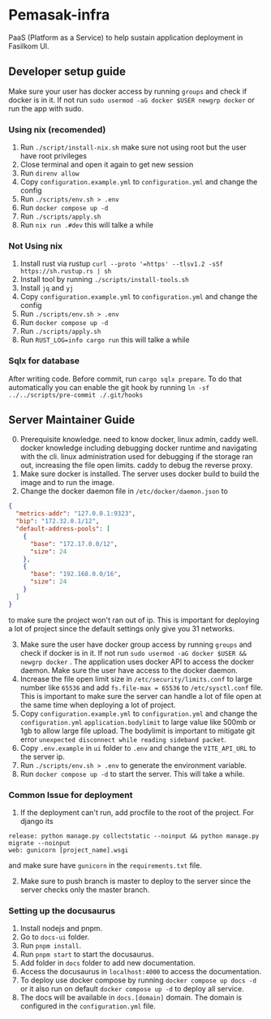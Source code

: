 # Pemasak-infra

PaaS (Platform as a Service) to help sustain application deployment in Fasilkom UI.

## Developer setup guide

Make sure your user has docker access by running `groups` and check if docker is in it. If not run `sudo usermod -aG docker $USER newgrp docker` or run the app with sudo.

### Using nix (recomended)

1. Run `./script/install-nix.sh` make sure not using root but the user have root privileges
2. Close terminal and open it again to get new session
3. Run `direnv allow`
4. Copy `configuration.example.yml` to `configuration.yml` and change the config
5. Run `./scripts/env.sh > .env`
6. Run `docker compose up -d`
7. Run `./scripts/apply.sh`
8. Run `nix run .#dev` this will talke a while

### Not Using nix

1. Install rust via rustup `curl --proto '=https' --tlsv1.2 -sSf https://sh.rustup.rs | sh`
2. Install tool by running `./scripts/install-tools.sh`
3. Install `jq` and `yj`
4. Copy `configuration.example.yml` to `configuration.yml` and change the config
5. Run `./scripts/env.sh > .env`
6. Run `docker compose up -d`
7. Run `./scripts/apply.sh`
8. Run `RUST_LOG=info cargo run` this will talke a while

### Sqlx for database

After writing code. Before commit, run `cargo sqlx prepare`. To do that automatically you can enable the git hook by running `ln -sf ../../scripts/pre-commit ./.git/hooks`

## Server Maintainer Guide

0. Prerequisite knowledge. need to know docker, linux admin, caddy well.
   docker knowledge including debugging docker runtime and navigating with the cli.
   linux administration used for debugging if the storage ran out, increasing the file open limits.
   caddy to debug the reverse proxy.
1. Make sure docker is installed. The server uses docker build to build the image and to run the image.
2. Change the docker daemon file in `/etc/docker/daemon.json` to

```json
{
  "metrics-addr": "127.0.0.1:9323",
  "bip": "172.32.0.1/12",
  "default-address-pools": [
    {
      "base": "172.17.0.0/12",
      "size": 24
    },
    {
      "base": "192.168.0.0/16",
      "size": 24
    }
  ]
}
```

to make sure the project won't ran out of ip. This is important for deploying a lot of project since the default settings only give you 31 networks.

3. Make sure the user have docker group access by running `groups` and check if docker is in it. If not run `sudo usermod -aG docker $USER && newgrp docker`  .
   The application uses docker API to access the docker daemon. Make sure the user have access to the docker daemon.
4. Increase the file open limit size in `/etc/security/limits.conf` to large number like `65536` and add `fs.file-max = 65536` to `/etc/sysctl.conf` file.  
   This is important to make sure the server can handle a lot of file open at the same time when deploying a lot of project.
5. Copy `configuration.example.yml` to `configuration.yml` and change the `configuration.yml` `application.bodylimit` to large value like 500mb or 1gb to allow large file upload.
   The bodylimit is important to mitigate git error `unexpected disconnect while reading sideband packet`.
6. Copy `.env.example` in `ui` folder to `.env` and change the `VITE_API_URL` to the server ip.
7. Run `./scripts/env.sh > .env` to generate the environment variable.
8. Run `docker compose up -d` to start the server. This will take a while.

### Common Issue for deployment

1. If the deployment can't run, add procfile to the root of the project. For django its

```procfile
release: python manage.py collectstatic --noinput && python manage.py migrate --noinput
web: gunicorn [project_name].wsgi
```

and make sure have `gunicorn` in the `requirements.txt` file.

2. Make sure to push branch is master to deploy to the server since the server checks only the master branch.

### Setting up the docusaurus

1. Install nodejs and pnpm.
2. Go to `docs-ui` folder.
3. Run `pnpm install`.
4. Run `pnpm start` to start the docusaurus.
5. Add folder in `docs` folder to add new documentation.
6. Access the docusaurus in `localhost:4000` to access the documentation.
7. To deploy use docker compose by running `docker compose up docs -d` or it also run on default `docker compose up -d` to deploy all service.
8. The docs will be available in `docs.[domain]` domain. The domain is configured in the `configuration.yml` file.
